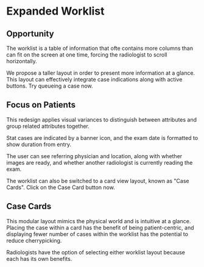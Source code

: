 Expanded Worklist
=============

Opportunity
-------------
The worklist is a table of information that ofte contains more columns than can fit on the screen at one time, forcing the radiologist to scroll horizontally.

We propose a taller layout in order to present more information at a glance. This layout can effectively integrate case indications along with active buttons. Try queueing a case now.

Focus on Patients
-------------
This redesign applies visual variances to distinguish between attributes and group related attributes together.

Stat cases are indicated by a banner icon, and the exam date is formatted to show duration from entry.

The user can see referring physician and location, along with whether images are ready, and whether another radiologist is currently reading the exam.

The worklist can also be switched to a card view layout, known as "Case Cards". Click on the Case Card button now.

Case Cards
-------------
This modular layout mimics the physical world and is intuitive at a glance. Placing the case within a card has the benefit of being patient-centric, and displaying fewer number of cases within the worklist has the potential to reduce cherrypicking.

Radiologists have the option of selecting either worklist layout because each has its own benefits.